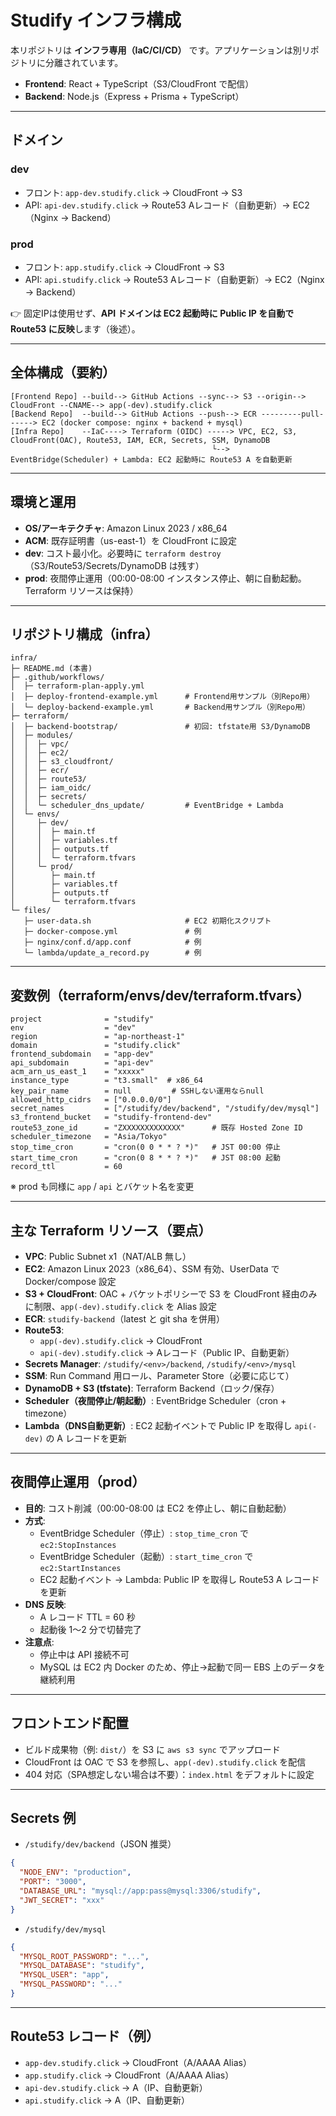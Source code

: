 # Studify インフラ構成

本リポジトリは **インフラ専用（IaC/CI/CD）** です。アプリケーションは別リポジトリに分離されています。

- **Frontend**: React + TypeScript（S3/CloudFront で配信）
- **Backend**: Node.js（Express + Prisma + TypeScript）

---

## ドメイン

### dev
- フロント: `app-dev.studify.click` → CloudFront → S3
- API: `api-dev.studify.click` → Route53 Aレコード（自動更新）→ EC2（Nginx → Backend）

### prod
- フロント: `app.studify.click` → CloudFront → S3
- API: `api.studify.click` → Route53 Aレコード（自動更新）→ EC2（Nginx → Backend）

👉 固定IPは使用せず、**API ドメインは EC2 起動時に Public IP を自動で Route53 に反映**します（後述）。

---

## 全体構成（要約）
```
[Frontend Repo] --build--> GitHub Actions --sync--> S3 --origin--> CloudFront --CNAME--> app(-dev).studify.click
[Backend Repo]  --build--> GitHub Actions --push--> ECR ---------pull------> EC2 (docker compose: nginx + backend + mysql)
[Infra Repo]    --IaC----> Terraform (OIDC) -----> VPC, EC2, S3, CloudFront(OAC), Route53, IAM, ECR, Secrets, SSM, DynamoDB
                                             └--> EventBridge(Scheduler) + Lambda: EC2 起動時に Route53 A を自動更新
```

---

## 環境と運用
- **OS/アーキテクチャ**: Amazon Linux 2023 / x86_64
- **ACM**: 既存証明書（us-east-1）を CloudFront に設定
- **dev**: コスト最小化。必要時に `terraform destroy`（S3/Route53/Secrets/DynamoDB は残す）
- **prod**: 夜間停止運用（00:00-08:00 インスタンス停止、朝に自動起動。Terraform リソースは保持）

---

## リポジトリ構成（infra）
```
infra/
├─ README.md (本書)
├─ .github/workflows/
│  ├─ terraform-plan-apply.yml
│  ├─ deploy-frontend-example.yml      # Frontend用サンプル（別Repo用）
│  └─ deploy-backend-example.yml       # Backend用サンプル（別Repo用）
├─ terraform/
│  ├─ backend-bootstrap/               # 初回: tfstate用 S3/DynamoDB
│  ├─ modules/
│  │  ├─ vpc/
│  │  ├─ ec2/
│  │  ├─ s3_cloudfront/
│  │  ├─ ecr/
│  │  ├─ route53/
│  │  ├─ iam_oidc/
│  │  ├─ secrets/
│  │  └─ scheduler_dns_update/         # EventBridge + Lambda
│  └─ envs/
│     ├─ dev/
│     │  ├─ main.tf
│     │  ├─ variables.tf
│     │  ├─ outputs.tf
│     │  └─ terraform.tfvars
│     └─ prod/
│        ├─ main.tf
│        ├─ variables.tf
│        ├─ outputs.tf
│        └─ terraform.tfvars
└─ files/
   ├─ user-data.sh                     # EC2 初期化スクリプト
   ├─ docker-compose.yml               # 例
   ├─ nginx/conf.d/app.conf            # 例
   └─ lambda/update_a_record.py        # 例
```

---

## 変数例（terraform/envs/dev/terraform.tfvars）
```hcl
project              = "studify"
env                  = "dev"
region               = "ap-northeast-1"
domain               = "studify.click"
frontend_subdomain   = "app-dev"
api_subdomain        = "api-dev"
acm_arn_us_east_1    = "xxxxx"
instance_type        = "t3.small"  # x86_64
key_pair_name        = null         # SSHしない運用ならnull
allowed_http_cidrs   = ["0.0.0.0/0"]
secret_names         = ["/studify/dev/backend", "/studify/dev/mysql"]
s3_frontend_bucket   = "studify-frontend-dev"
route53_zone_id      = "ZXXXXXXXXXXXXX"      # 既存 Hosted Zone ID
scheduler_timezone   = "Asia/Tokyo"
stop_time_cron       = "cron(0 0 * * ? *)"   # JST 00:00 停止
start_time_cron      = "cron(0 8 * * ? *)"   # JST 08:00 起動
record_ttl           = 60
```
※ prod も同様に `app` / `api` とバケット名を変更

---

## 主な Terraform リソース（要点）
- **VPC**: Public Subnet x1（NAT/ALB 無し）
- **EC2**: Amazon Linux 2023（x86_64）、SSM 有効、UserData で Docker/compose 設定
- **S3 + CloudFront**: OAC + バケットポリシーで S3 を CloudFront 経由のみに制限、`app(-dev).studify.click` を Alias 設定
- **ECR**: `studify-backend`（latest と git sha を併用）
- **Route53**:
  - `app(-dev).studify.click` → CloudFront
  - `api(-dev).studify.click` → Aレコード（Public IP、自動更新）
- **Secrets Manager**: `/studify/<env>/backend`, `/studify/<env>/mysql`
- **SSM**: Run Command 用ロール、Parameter Store（必要に応じて）
- **DynamoDB + S3 (tfstate)**: Terraform Backend（ロック/保存）
- **Scheduler（夜間停止/朝起動）**: EventBridge Scheduler（cron + timezone）
- **Lambda（DNS自動更新）**: EC2 起動イベントで Public IP を取得し `api(-dev)` の A レコードを更新

---

## 夜間停止運用（prod）
- **目的**: コスト削減（00:00-08:00 は EC2 を停止し、朝に自動起動）
- **方式**:
  - EventBridge Scheduler（停止）: `stop_time_cron` で `ec2:StopInstances`
  - EventBridge Scheduler（起動）: `start_time_cron` で `ec2:StartInstances`
  - EC2 起動イベント → Lambda: Public IP を取得し Route53 A レコードを更新
- **DNS 反映**:
  - A レコード TTL = 60 秒
  - 起動後 1〜2 分で切替完了
- **注意点**:
  - 停止中は API 接続不可
  - MySQL は EC2 内 Docker のため、停止→起動で同一 EBS 上のデータを継続利用

---

## フロントエンド配置
- ビルド成果物（例: `dist/`）を S3 に `aws s3 sync` でアップロード
- CloudFront は OAC で S3 を参照し、`app(-dev).studify.click` を配信
- 404 対応（SPA想定しない場合は不要）：`index.html` をデフォルトに設定

---


## Secrets 例
- `/studify/dev/backend`（JSON 推奨）
```json
{
  "NODE_ENV": "production",
  "PORT": "3000",
  "DATABASE_URL": "mysql://app:pass@mysql:3306/studify",
  "JWT_SECRET": "xxx"
}
```
- `/studify/dev/mysql`
```json
{
  "MYSQL_ROOT_PASSWORD": "...",
  "MYSQL_DATABASE": "studify",
  "MYSQL_USER": "app",
  "MYSQL_PASSWORD": "..."
}
```

---

## Route53 レコード（例）
- `app-dev.studify.click` → CloudFront（A/AAAA Alias）
- `app.studify.click` → CloudFront（A/AAAA Alias）
- `api-dev.studify.click` → A（IP、自動更新）
- `api.studify.click` → A（IP、自動更新）
